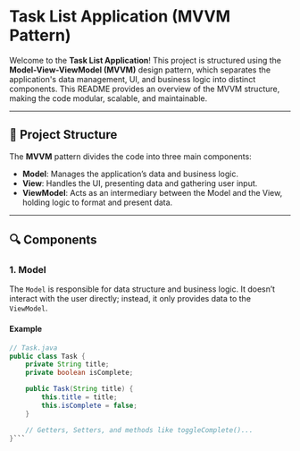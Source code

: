 # Task List Application (MVVM Pattern)

Welcome to the **Task List Application**! This project is structured using the **Model-View-ViewModel (MVVM)** design pattern, which separates the application's data management, UI, and business logic into distinct components. This README provides an overview of the MVVM structure, making the code modular, scalable, and maintainable.

---

## 📐 Project Structure

The **MVVM** pattern divides the code into three main components:

- **Model**: Manages the application’s data and business logic.
- **View**: Handles the UI, presenting data and gathering user input.
- **ViewModel**: Acts as an intermediary between the Model and the View, holding logic to format and present data.

---

## 🔍 Components

### 1. **Model**

The `Model` is responsible for data structure and business logic. It doesn’t interact with the user directly; instead, it only provides data to the `ViewModel`.

#### Example
```java
// Task.java
public class Task {
    private String title;
    private boolean isComplete;

    public Task(String title) {
        this.title = title;
        this.isComplete = false;
    }

    // Getters, Setters, and methods like toggleComplete()...
}```


